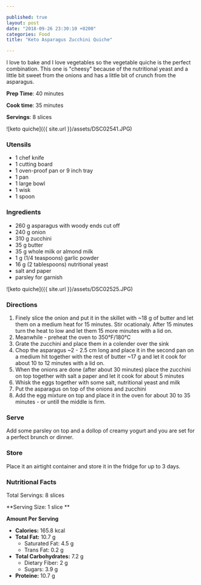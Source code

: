 ```yaml
---

published: true
layout: post
date: "2018-09-26 23:30:10 +0200"
categories: Food
title: "Keto Asparagus Zucchini Quiche"

---
```


I love to bake and I love vegetables so the vegetable quiche is the perfect combination. 
This one is "cheesy" because of the nutritional yeast and a little bit sweet from the onions and has a little bit of crunch from the asparagus.

**Prep Time**: 40 minutes

**Cook time**: 35 minutes

**Servings**: 8 slices

![keto quiche]({{ site.url }}/assets/DSC02541.JPG)

### Utensils
- 1 chef knife
- 1 cutting board
- 1 oven-proof pan or 9 inch tray 
- 1 pan
- 1 large bowl
- 1 wisk
- 1 spoon 

### Ingredients
- 260 g asparagus with woody ends cut off
- 240 g onion
- 310 g zucchini
- 35 g butter
- 35 g whole milk or almond milk
- 1 g (1/4 teaspoons) garlic powder
- 16 g (2 tablespoons) nutritional yeast
- salt and paper
- parsley for garnish 

![keto quiche]({{ site.url }}/assets/DSC02525.JPG)

### Directions
1. Finely slice the onion and put it in the skillet with ~18 g of butter and let them on a medium heat for 15 minutes.
Stir ocationaly. After 15 minutes turn the heat to low and let them 15 more minutes with a lid on. 
2. Meanwhile - preheat the oven to 350°F/180°C
3. Grate the zucchini and place them in a colender over the sink
4. Chop the asparagus ~2 - 2.5 cm long and place it in the second pan on a medium hit together with the rest of butter ~17 g 
and let it cook for about 10 to 12 minutes with a lid on.
5. When the onions are done (after about 30 minutes) place the zucchini on top together with salt a paper and let it cook 
for about 5 minutes
6. Whisk the eggs together with some salt, nutritional yeast and milk
7. Put the asparagus on top of the onions and zucchini
8. Add the egg mixture on top and place it in the oven for about 30 to 35 minutes - or untill the middle is firm.

### Serve
Add some parsley on top and a dollop of creamy yogurt and you are set for a perfect brunch or dinner.

### Store
Place it an airtight container and store it in the fridge for up to 3 days.

### Nutritional Facts
Total Servings: 8 slices

**Serving Size: 1 slice **

**Amount Per Serving**

- **Calories:** 165.8 kcal
- **Total Fat:** 10.7 g
  - Saturated Fat: 4.5 g
  - Trans Fat: 0.2 g
- **Total Carbohydrates:** 7.2 g
  - Dietary Fiber: 2 g
  - Sugars: 3.9 g
- **Proteine:** 10.7 g
